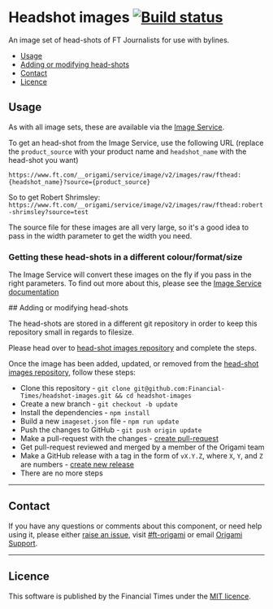 # Headshot images [![Build status](https://img.shields.io/circleci/project/Financial-Times/headshot-images.svg)](https://circleci.com/gh/Financial-Times/headshot-images)

An image set of head-shots of FT Journalists for use with bylines.

- [Usage](#usage)
- [Adding or modifying head-shots](#adding-or-modifying-head-shots)
- [Contact](#contact)
- [Licence](#licence)


## Usage

As with all image sets, these are available via the [Image Service](https://www.ft.com/__origami/service/image/v2).

To get an head-shot from the Image Service, use the following URL (replace the `product_source` with your product name and `headshot_name` with the head-shot you want)

`https://www.ft.com/__origami/service/image/v2/images/raw/fthead:{headshot_name}?source={product_source}`

So to get Robert Shrimsley:
`https://www.ft.com/__origami/service/image/v2/images/raw/fthead:robert-shrimsley?source=test`

The source file for these images are all very large, so it's a good idea to pass in the width parameter to get the width you need.

### Getting these head-shots in a different colour/format/size

The Image Service will convert these images on the fly if you pass in the right parameters. To find out more about this, please see the [Image Service documentation](https://www.ft.com/__origami/service/image/v2/docs/api)

## Adding or modifying head-shots

The head-shots are stored in a different git repository in order to keep this repository small in regards to filesize.

Please head over to [head-shot images repository](https://www.example.com) and complete the steps.

Once the image has been added, updated, or removed from the [head-shot images repository](https://www.example.com), follow these steps:

- Clone this repository - `git clone git@github.com:Financial-Times/headshot-images.git && cd headshot-images`
- Create a new branch - `git checkout -b update`
- Install the dependencies - `npm install`
- Build a new `imageset.json` file - `npm run update`
- Push the changes to GitHub - `git push origin update`
- Make a pull-request with the changes - [create pull-request](https://github.com/Financial-Times/headshot-images/compare/update?expand=1)
- Get pull-request reviewed and merged by a member of the Origami team
- Make a GitHub release with a tag in the form of `vX.Y.Z`, where `X`, `Y`, and `Z` are numbers - [create new release](https://github.com/Financial-Times/headshot-images/releases/new)
- There are no more steps

----

## Contact

If you have any questions or comments about this component, or need help using it, please either [raise an issue](https://github.com/Financial-Times/headshot-images/issues), visit [#ft-origami](https://financialtimes.slack.com/messages/ft-origami/) or email [Origami Support](mailto:origami-support@ft.com).

----

## Licence

This software is published by the Financial Times under the [MIT licence](http://opensource.org/licenses/MIT).
